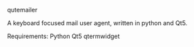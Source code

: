 qutemailer

A keyboard focused mail user agent, written in python and Qt5.

Requirements:
Python
Qt5
qtermwidget

